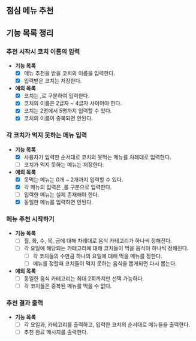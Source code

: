 ## 점심 메뉴 추천

## 기능 목록 정리

### 추천 시작시 코치 이름의 입력

- **기능 목록**
    - [x] 메뉴 추천을 받을 코치의 이름을 입력한다.
    - [x] 입력받은 코치는 저장한다.

- **예외 목록**
    - [x] 코치는 ,로 구분하여 입력한다.
    - [x] 코치의 이름은 2글자 ~ 4글자 사이어야 한다.
    - [x] 코치는 2명에서 5명까지 입력할 수 있다.
    - [x] 코치의 이름이 중복되면 안된다.

### 각 코치가 먹지 못하는 메뉴 입력

- **기능 목록**
    - [x] 사용자가 입력한 순서대로 코치의 못먹는 메뉴를 차례대로 입력한다.
    - [ ] 코치가 먹지 못하는 메뉴는 저장한다.

- **예외 목록**
    - [x] 못먹는 메뉴는 0개 ~ 2개까지 입력할 수 있다.
    - [x] 각 메뉴의 입력은 ,를 구분으로 입력한다.
    - [ ] 입력한 메뉴는 실제 존재해야 한다.
    - [x] 동일한 메뉴를 입력하면 안된다.

### 메뉴 추천 시작하기

- **기능 목록**
    - [ ] 월, 화, 수, 목, 금에 대해 차례대로 음식 카테고리가 하나씩 정해진다.
    - [ ] 각 요일에 해당되는 카테고리에 대해 코치들이 먹을 음식이 하나씩 정해진다.
        - [ ] 각 코치들의 수만큼 하나의 요일에 대해 먹을 메뉴를 정한다.
        - [ ] 메뉴를 정할때 코치들이 먹지 못하는 음식을 뽑게되면 다시 뽑는다.

- **예외 목록**
    - [ ] 동일한 음식 카테고리는 최대 2회까지만 선택 가능하다.
    - [ ] 각 코치들은 중복된 메뉴를 먹을 수 없다.

### 추천 결과 출력

- **기능 목록**
    - [ ] 각 요일과, 카테고리를 츨력하고, 입력한 코치의 순서대로 메뉴들을 출력한다.
    - [ ] 추천 완료 메시지를 출력한다.